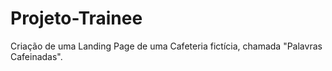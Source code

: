 # Projeto-Trainee
Criação de uma Landing Page de uma Cafeteria fictícia, chamada "Palavras Cafeinadas". 
